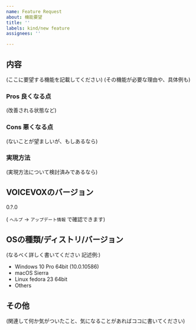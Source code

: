 ```yaml
---
name: Feature Request
about: 機能要望
title: ''
labels: kind/new feature
assignees: ''

---
```


## 内容

(ここに要望する機能を記載してください)
(その機能が必要な理由や、具体例も)

### Pros 良くなる点

(改善される状態など)

### Cons 悪くなる点

(ないことが望ましいが、もしあるなら)

### 実現方法

(実現方法について検討済みであるなら)

## VOICEVOXのバージョン

0.?.0

( `ヘルプ` → `アップデート情報` で確認できます)

## OSの種類/ディストリ/バージョン

(なるべく詳しく書いてください 記述例:)

*   Windows 10 Pro 64bit (10.0.10586)
*   macOS Sierra
*   Linux fedora 23 64bit
*   Others

## その他

(関連して何か気がついたこと、気になることがあればココに書いてください)


